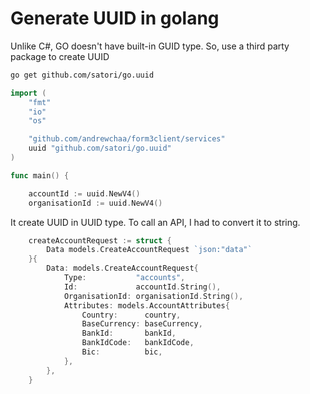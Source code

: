 # Generate UUID in golang

Unlike C\#, GO doesn't have built-in GUID type. So, use a third party package to create UUID

```bash
go get github.com/satori/go.uuid
```

```go
import (
	"fmt"
	"io"
	"os"

	"github.com/andrewchaa/form3client/services"
	uuid "github.com/satori/go.uuid"
)

func main() {

	accountId := uuid.NewV4()
	organisationId := uuid.NewV4()
```

It create UUID in UUID type. To call an API, I had to convert it to string.

```go
	createAccountRequest := struct {
		Data models.CreateAccountRequest `json:"data"`
	}{
		Data: models.CreateAccountRequest{
			Type:           "accounts",
			Id:             accountId.String(),
			OrganisationId: organisationId.String(),
			Attributes: models.AccountAttributes{
				Country:      country,
				BaseCurrency: baseCurrency,
				BankId:       bankId,
				BankIdCode:   bankIdCode,
				Bic:          bic,
			},
		},
	}

```


